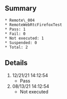 ## Summary
	* Remote\_004
	* RemoteWebRtcFirefoxTest
	* Pass: 1
	* Fail: 0
	* Not executed: 1
	* Suspended: 0
	* Total: 2
## Details
1. 12/21/21 14:12:54
	* Pass
2. 08/13/21 14:12:54
	* Not executed

